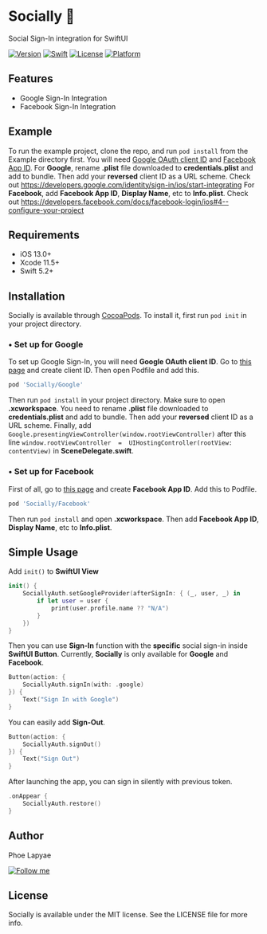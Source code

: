 # Socially 🔐
Social Sign-In integration for SwiftUI

[![Version](https://img.shields.io/cocoapods/v/Socially.svg?style=flat)](https://cocoapods.org/pods/Socially)
[![Swift](https://img.shields.io/badge/Swift-5.2-red?style=flat)](https://swift.org/blog/swift-5-2-released/)
[![License](https://img.shields.io/cocoapods/l/Socially.svg?style=flat)](https://github.com/phoelapyae69/Socially/blob/master/LICENSE)
[![Platform](https://img.shields.io/cocoapods/p/Socially.svg?style=flat)](https://cocoapods.org/pods/Socially)

## Features

 - Google Sign-In Integration
 - Facebook Sign-In Integration

## Example

To run the example project, clone the repo, and run `pod install` from the Example directory first. You will need [Google OAuth client ID](https://developers.google.com/identity/sign-in/ios/start-integrating) and [Facebook App ID](https://developers.facebook.com/docs/facebook-login/ios#4--configure-your-project). 
For **Google**, rename **.plist** file downloaded to **credentials.plist** and add to bundle. Then add your **reversed** client ID as a URL scheme. Check out https://developers.google.com/identity/sign-in/ios/start-integrating
For **Facebook**, add **Facebook App ID**, **Display Name**, etc to **Info.plist**. Check out https://developers.facebook.com/docs/facebook-login/ios#4--configure-your-project


## Requirements

- iOS 13.0+
 - Xcode 11.5+
 - Swift 5.2+

## Installation

Socially is available through [CocoaPods](https://cocoapods.org). To install
it, first run `pod init` in your project directory.

### • Set up for Google
To set up Google Sign-In, you will need **Google OAuth client ID**. Go to [this page](https://developers.google.com/identity/sign-in/ios/start-integrating) and create client ID. Then open Podfile and add this. 
```ruby
pod 'Socially/Google'
```
Then run `pod install` in your project directory. Make sure to open **.xcworkspace**. You need to rename **.plist** file downloaded to **credentials.plist** and add to bundle. Then add your **reversed** client ID as a URL scheme. Finally, add `Google.presentingViewController(window.rootViewController)` after this line `window.rootViewController  =  UIHostingController(rootView: contentView)` in **SceneDelegate.swift**.

### • Set up for Facebook

First of all, go to [this page](https://developers.facebook.com/docs/facebook-login/ios) and create **Facebook App ID**. Add this to Podfile.
```ruby
pod 'Socially/Facebook'
```
Then run `pod install` and open **.xcworkspace**. Then add **Facebook App ID**, **Display Name**, etc to **Info.plist**.

## Simple Usage

Add `init()` to **SwiftUI View**
```swift
init() {
	SociallyAuth.setGoogleProvider(afterSignIn: { (_, user, _) in
		if let user = user {
			print(user.profile.name ?? "N/A")
		}
	})
}
```
Then you can use **Sign-In** function with  the **specific** social sign-in inside **SwiftUI Button**. Currently, **Socially** is only available for **Google** and **Facebook**.
```swift
Button(action: {
	SociallyAuth.signIn(with: .google)
}) {
	Text("Sign In with Google")
}
```
You can easily add **Sign-Out**.
```swift
Button(action: {
	SociallyAuth.signOut()
}) {
	Text("Sign Out")
}
```
After launching the app, you can sign in silently with previous token.

```swift
.onAppear {
	SociallyAuth.restore()
}
```

## Author

Phoe Lapyae 

[![Follow me](https://img.icons8.com/fluent/30/000000/twitter.png)](https://twitter.com/phoelapyaeX_X)


## License

Socially is available under the MIT license. See the LICENSE file for more info.
